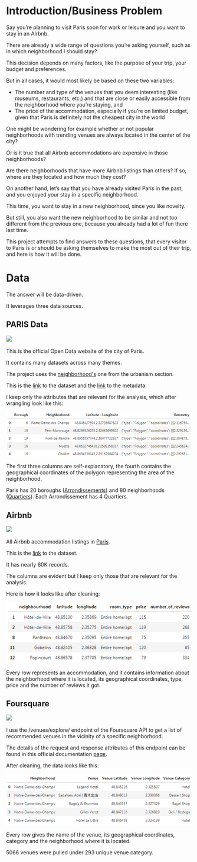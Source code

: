 # Introduction/Business Problem
Say you’re planning to visit Paris soon for work or leisure and you want to stay in an Airbnb.

There are already a wide range of questions you’re asking yourself, such as in which neighborhood I should stay?

This decision depends on many factors, like the purpose of your trip, your budget and preferences.

But in all cases, it would most likely be based on these two variables:

- The number and type of the venues that you deem interesting (like museums, restaurants, etc.) and that are close or easily accessible from the neighborhood where you’re staying, and
- The price of the accommodation, especially if you’re on limited budget, given that Paris is definitely not the cheapest city in the world

One might be wondering for example whether or not popular neighborhoods with trending venues are always located in the center of the city?

Or is it true that all Airbnb accommodations are expensive in those neighborhoods?

Are there neighborhoods that have more Airbnb listings than others? If so, where are they located and how much they cost?

On another hand, let’s say that you have already visited Paris in the past, and you enjoyed your stay in a specific neighborhood.

This time, you want to stay in a new neighborhood, since you like novelty.

But still, you also want the new neighborhood to be similar and not too different from the previous one, because you already had a lot of fun there last time.

This project attempts to find answers to these questions, that every visitor to Paris is or should be asking themselves to make the most out of their trip, and here is how it will be done.

# Data
The answer will be data-driven.

It leverages three data sources.

## PARIS Data

<img src="https://opendata.paris.fr/assets/theme_image/header.png"/>

This is the official Open Data website of the city of Paris.

It contains many datasets across many themes.

The project uses the [neighborhood's](https://opendata.paris.fr/explore/dataset/quartier_paris/information/) one from the urbanism section.

This is the [link](https://opendata.paris.fr/explore/dataset/quartier_paris/download/?format=csv&timezone=Europe/Berlin&lang=fr&use_labels_for_header=true&csv_separator=%3B) to the dataset and the [link](https://opendata.paris.fr/api/datasets/1.0/quartier_paris/attachments/quartier_pdf/) to the metadata.

I keep only the attributes that are relevant for the analysis, which after wrangling look like this:

<img src="https://github.com/dsait/Coursera_Capstone/blob/master/paris-neighborhoods-df.png"/>

The first three columns are self-explanatory, the fourth contains the geographical coordinates of the polygon representing the area of the neighborhood.

Paris has 20 boroughs ([Arrondissements](https://en.wikipedia.org/wiki/Arrondissements_of_Paris)) and 80 neighborhoods ([Quartiers](https://en.wikipedia.org/wiki/Quarters_of_Paris)). Each Arrondissement has 4 Quartiers.

## Airbnb

<img height="128" with="128" src="https://news.airbnb.com/wp-content/uploads/sites/4/2017/01/airbnb_vertical_lockup_web.png"/>

All Airbnb accommodation listings in [Paris](http://insideairbnb.com/get-the-data.html).

This is the [link](http://data.insideairbnb.com/france/ile-de-france/paris/2020-04-15/visualisations/listings.csv) to the dataset.

It has nearly 60K records.

The columns are evident but I keep only those that are relevant for the analysis.

Here is how it looks like after cleaning:

<img src="https://github.com/dsait/Coursera_Capstone/blob/master/paris-listings-df.png"/>

Every row represents an accommodation, and it contains information about the neighborhood where it is located, its geographical coordinates, type, price and the number of reviews it got.

## Foursquare

<img height="128" with="128" src="https://img.pngio.com/company-entertainment-food-foursquare-nightlife-perfect-foursquare-png-512_512.png"/>

I use the /venues/explore/ endpoint of the Foursquare API to get a list of recommended venues in the vicinity of a specific neighborhood.

The details of the request and response attributes of this endpoint can be found in this official documentation [page](https://developer.foursquare.com/docs/api-reference/venues/explore/).

After cleaning, the data looks like this:

<img src="https://github.com/dsait/Coursera_Capstone/blob/master/paris-venues-df.png"/>

Every row gives the name of the venue, its geographical coordinates, category and the neighborhood where it is located.

5066 venues were pulled under 293 unique venue category.
